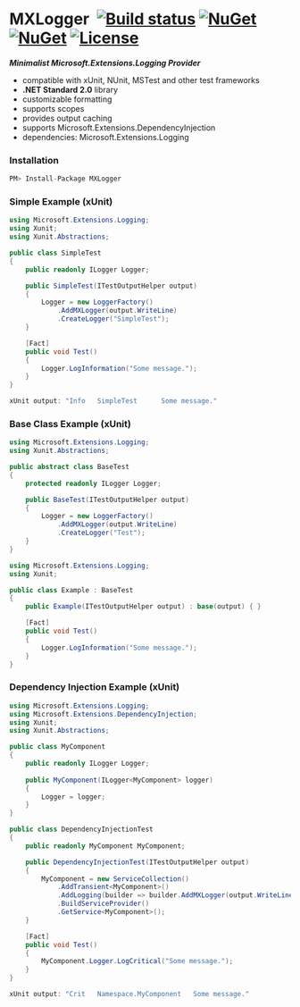 # MXLogger&nbsp;&nbsp;[![Build status](https://ci.appveyor.com/api/projects/status/e51gaj9271kvpwhc?svg=true)](https://ci.appveyor.com/project/dshe/mxlogger) [![NuGet](https://img.shields.io/nuget/vpre/MXLogger.svg)](https://www.nuget.org/packages/MXLogger/) [![NuGet](https://img.shields.io/nuget/dt/MXLogger?color=orange)](https://www.nuget.org/packages/MXLogger/) [![License](https://img.shields.io/badge/license-Apache%202.0-7755BB.svg)](https://opensource.org/licenses/Apache-2.0)

***Minimalist Microsoft.Extensions.Logging Provider***
- compatible with xUnit, NUnit, MSTest and other test frameworks
- **.NET Standard 2.0** library
- customizable formatting
- supports scopes
- provides output caching
- supports Microsoft.Extensions.DependencyInjection
- dependencies: Microsoft.Extensions.Logging

### Installation ###
```csharp
PM> Install-Package MXLogger
```

### Simple Example (xUnit) ###
```csharp
using Microsoft.Extensions.Logging;
using Xunit;
using Xunit.Abstractions;

public class SimpleTest
{
    public readonly ILogger Logger;

    public SimpleTest(ITestOutputHelper output)
    {
        Logger = new LoggerFactory()
            .AddMXLogger(output.WriteLine)
            .CreateLogger("SimpleTest");
    }

    [Fact]
    public void Test()
    {
        Logger.LogInformation("Some message.");
    }
}
```
```csharp
xUnit output: "Info	  SimpleTest	  Some message."
```
### Base Class Example (xUnit) ###
```csharp
using Microsoft.Extensions.Logging;
using Xunit.Abstractions;

public abstract class BaseTest
{
    protected readonly ILogger Logger;

    public BaseTest(ITestOutputHelper output)
    {
        Logger = new LoggerFactory()
            .AddMXLogger(output.WriteLine)
            .CreateLogger("Test");
    }
}
```
```csharp
using Microsoft.Extensions.Logging;
using Xunit;

public class Example : BaseTest
{
    public Example(ITestOutputHelper output) : base(output) { }

    [Fact]
    public void Test()
    {
        Logger.LogInformation("Some message.");
    }
}
```
### Dependency Injection Example (xUnit) ###
```csharp
using Microsoft.Extensions.Logging;
using Microsoft.Extensions.DependencyInjection;
using Xunit;
using Xunit.Abstractions;

public class MyComponent
{
    public readonly ILogger Logger;
    
    public MyComponent(ILogger<MyComponent> logger)
    {
        Logger = logger;
    }
}

public class DependencyInjectionTest
{
    public readonly MyComponent MyComponent;

    public DependencyInjectionTest(ITestOutputHelper output)
    {
        MyComponent = new ServiceCollection()
            .AddTransient<MyComponent>()
            .AddLogging(builder => builder.AddMXLogger(output.WriteLine))
            .BuildServiceProvider()
            .GetService<MyComponent>();
    }

    [Fact]
    public void Test()
    {
        MyComponent.Logger.LogCritical("Some message.");
    }
}
```
```csharp
xUnit output: "Crit	  Namespace.MyComponent	  Some message."
```
